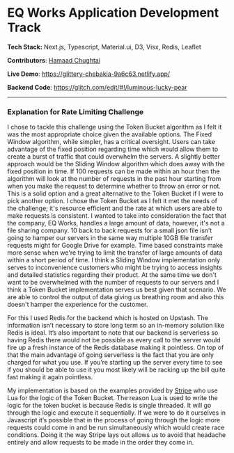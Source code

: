 # EQ Works Application Development Track

**Tech Stack:** Next.js, Typescript, Material.ui, D3, Visx, Redis, Leaflet

**Contributors**: [Hamaad Chughtai](https://github.com/Hamaad102)

**Live Demo**: https://glittery-chebakia-9a6c63.netlify.app/

**Backend Code**: https://glitch.com/edit/#!/luminous-lucky-pear

---

### Explanation for Rate Limiting Challenge

I chose to tackle this challenge using the Token Bucket algorithm as I felt it was the most appropriate choice given the available options. The Fixed Window algorithm, while simpler, has a critical oversight. Users can take advantage of the fixed position regarding time which would allow them to create a burst of traffic that could overwhelm the servers. A slightly better approach would be the Sliding Window algorithm which does away with the fixed position in time. If 100 requests can be made within an hour then the algorithm will look at the number of requests in the past hour starting from when you make the request to determine whether to throw an error or not. This is a solid option and a great alternative to the Token Bucket if I were to pick another option. I chose the Token Bucket as I felt it met the needs of the challenge; it's resource efficient and the rate at which users are able to make requests is consistent. I wanted to take into consideration the fact that the company, EQ Works, handles a large amount of data, however, it's not a file sharing company. 10 back to back requests for a small json file isn’t going to hamper our servers in the same way multiple 10GB file transfer requests might for Google Drive for example. Time based constraints make more sense when we're trying to limit the transfer of large amounts of data within a short period of time. I think a Sliding Window implementation only serves to inconvenience customers who might be trying to access insights and detailed statistics regarding their product. At the same time we don't want to be overwhelmed with the number of requests to our servers and I think a Token Bucket implementation serves us best given that scenario. We are able to control the output of data giving us breathing room and also this doesn't hamper the experience for the customer.

For this I used Redis for the backend which is hosted on Upstash. The information isn’t necessary to store long term so an in-memory solution like Redis is ideal. It’s also important to note that our backend is serverless so having Redis there would not be possible as every call to the server would fire up a fresh instance of the Redis database making it pointless. On top of that the main advantage of going serverless is the fact that you are only charged for what you use. If you’re starting up the server every time to see if you should be able to use it you most likely will be racking up the bill quite fast making it again pointless.

My implementation is based on the examples provided by [Stripe](https://gist.github.com/ptarjan/e38f45f2dfe601419ca3af937fff574d) who use Lua for the logic of the Token Bucket. The reason Lua is used to write the logic for the token bucket is because Redis is single threaded. It will go through the logic and execute it sequentially. If we were to do it ourselves in Javascript it’s possible that in the process of going through the logic more requests could come in and be run simultaneously which would create race conditions. Doing it the way Stripe lays out allows us to avoid that headache entirely and allow requests to be made in the order they come in.
